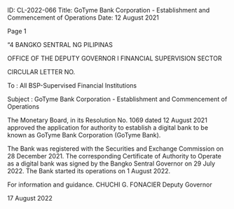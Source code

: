 ID: CL-2022-066
Title: GoTyme Bank Corporation - Establishment and Commencement of Operations
Date: 12 August 2021

Page 1

“4 BANGKO SENTRAL NG PILIPINAS

OFFICE OF THE DEPUTY GOVERNOR I FINANCIAL SUPERVISION SECTOR

CIRCULAR LETTER NO.

To : All BSP-Supervised Financial Institutions

Subject : GoTyme Bank Corporation - Establishment and Commencement of Operations

The Monetary Board, in its Resolution No. 1069 dated 12 August 2021 approved the application for authority to establish a digital bank to be known as GoTyme Bank Corporation (GoTyme Bank).

The Bank was registered with the Securities and Exchange Commission on 28 December 2021. The corresponding Certificate of Authority to Operate as a digital bank was signed by the Bangko Sentral Governor on 29 July 2022. The Bank started its operations on 1 August 2022.

For information and guidance. CHUCHI G. FONACIER Deputy Governor

17 August 2022
